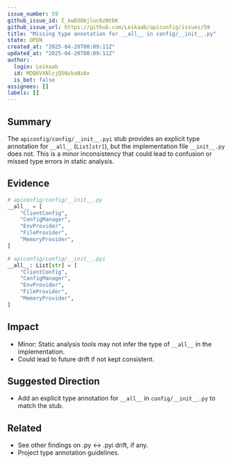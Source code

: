 ```yaml
---
issue_number: 59
github_issue_id: I_kwDOObjluc6zNtbK
github_issue_url: https://github.com/Leikaab/apiconfig/issues/59
title: "Missing type annotation for __all__ in config/__init__.py"
state: OPEN
created_at: "2025-04-20T00:09:11Z"
updated_at: "2025-04-20T00:09:11Z"
author:
  login: Leikaab
  id: MDQ6VXNlcjQ5NzkxNzAx
  is_bot: false
assignees: []
labels: []
---
```


## Summary
The `apiconfig/config/__init__.pyi` stub provides an explicit type annotation for `__all__` (`List[str]`), but the implementation file `__init__.py` does not. This is a minor inconsistency that could lead to confusion or missed type errors in static analysis.

## Evidence
```python
# apiconfig/config/__init__.py
__all__ = [
    "ClientConfig",
    "ConfigManager",
    "EnvProvider",
    "FileProvider",
    "MemoryProvider",
]

# apiconfig/config/__init__.pyi
__all__: List[str] = [
    "ClientConfig",
    "ConfigManager",
    "EnvProvider",
    "FileProvider",
    "MemoryProvider",
]
```

## Impact
- Minor: Static analysis tools may not infer the type of `__all__` in the implementation.
- Could lead to future drift if not kept consistent.

## Suggested Direction
- Add an explicit type annotation for `__all__` in `config/__init__.py` to match the stub.

## Related
- See other findings on .py ↔ .pyi drift, if any.
- Project type annotation guidelines.